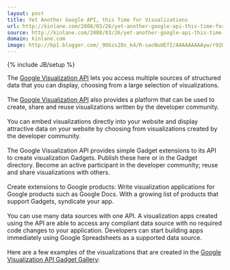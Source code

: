 ```yaml
---
layout: post
title: Yet Another Google API, this Time for Visualizations
url: http://kinlane.com/2008/03/26/yet-another-google-api-this-time-for-visualizations/
source: http://kinlane.com/2008/03/26/yet-another-google-api-this-time-for-visualizations/
domain: kinlane.com
image: http://bp1.blogger.com/_9OGzs28s_k4/R-sacNuUEfI/AAAAAAAAAyw/r92UFRiyJhs/s320/gauge.png
---
```

{% include JB/setup %}<p><!DOCTYPE html PUBLIC "-//W3C//DTD XHTML 1.0 Transitional//EN"
    "http://www.w3.org/TR/xhtml1/DTD/xhtml1-transitional.dtd">
<html xmlns="http://www.w3.org/1999/xhtml">
  <head>
    <title></title>
  </head>
  <body>
    The <a href="http://code.google.com/apis/visualization/">Google Visualization API</a> lets you access multiple sources of structured data that you can display, choosing from a large selection of
    visualizations.<br />
    <br />
    The <a href="http://code.google.com/apis/visualization/">Google Visualization API</a> also provides a platform that can be used to create, share and reuse visualizations written by the developer
    community.<br />
    <br />
    You can embed visualizations directly into your website and display attractive data on your website by choosing from visualizations created by the developer community.<br />
    <br />
    The Google Visualization API provides simple Gadget extensions to its API to create visualization Gadgets. Publish these here or in the Gadget directory. Become an active participant in the
    developer community; reuse and share visualizations with others.<br />
    <br />
    Create extensions to Google products: Write visualization applications for Google products such as Google Docs. With a growing list of products that support Gadgets, syndicate your app.<br />
    <br />
    You can use many data sources with one API. A visualization apps created using the API are able to access any compliant data source with no required code changes to your application. Developers
    can start building apps immediately using Google Spreadsheets as a supported data source.<br />
    <br />
    Here are a few examples of the visualizations that are created in the <a href="http://code.google.com/apis/visualization/documentation/gadgetgallery.html">Google Visualization API Gadget
    Gallery</a>:<br />
    <br />
    <a onblur="try {parent.deselectBloggerImageGracefully();} catch(e) {}" href="http://bp1.blogger.com/_9OGzs28s_k4/R-sacNuUEfI/AAAAAAAAAyw/r92UFRiyJhs/s1600-h/gauge.png"><img style=
    "margin: 0pt 10px 10px 0pt; float: left; cursor: pointer;" src="http://bp1.blogger.com/_9OGzs28s_k4/R-sacNuUEfI/AAAAAAAAAyw/r92UFRiyJhs/s320/gauge.png" alt="" id=
    "BLOGGER_PHOTO_ID_5182264868242461170" border="0" name="BLOGGER_PHOTO_ID_5182264868242461170" /></a><br />
    <a onblur="try {parent.deselectBloggerImageGracefully();} catch(e) {}" href="http://bp2.blogger.com/_9OGzs28s_k4/R-salduUEgI/AAAAAAAAAy4/fpu1wQsBoIw/s1600-h/Large_Image_02.png"><img style=
    "margin: 0pt 0pt 10px 10px; float: right; cursor: pointer;" src="http://bp2.blogger.com/_9OGzs28s_k4/R-salduUEgI/AAAAAAAAAy4/fpu1wQsBoIw/s320/Large_Image_02.png" alt="" id=
    "BLOGGER_PHOTO_ID_5182265027156251138" border="0" name="BLOGGER_PHOTO_ID_5182265027156251138" /></a>
  </body>
</html></p>
